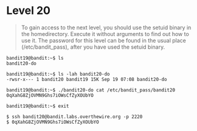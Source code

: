 # Level 20
> To gain access to the next level, you should use the setuid binary in the homedirectory. Execute it without arguments to find out how to use it. The password for this level can be found in the usual place (/etc/bandit_pass), after you have used the setuid binary.

```shell
bandit19@bandit:~$ ls
bandit20-do

bandit19@bandit:~$ ls -lah bandit20-do 
-rwsr-x--- 1 bandit20 bandit19 15K Sep 19 07:08 bandit20-do

bandit19@bandit:~$ ./bandit20-do cat /etc/bandit_pass/bandit20
0qXahG8ZjOVMN9Ghs7iOWsCfZyXOUbYO

bandit19@bandit:~$ exit

$ ssh bandit20@bandit.labs.overthewire.org -p 2220
$ 0qXahG8ZjOVMN9Ghs7iOWsCfZyXOUbYO
```
